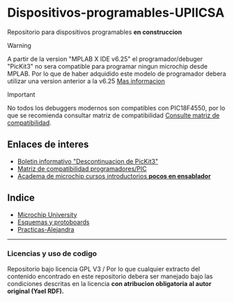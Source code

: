 # Dispositivos-programables-UPIICSA

Repositorio para dispositivos programables **en construccion**

> [!WARNING]
> A partir de la version "MPLAB X IDE v6.25" el programador/debuger "PicKit3" no sera compatible para programar ningun microchip desde MPLAB. Por lo que de haber adquidido este modelo de programador debera utilizar una version anterior a la v6.25 [Mas informacion](https://www.microchip.com/en-us/about/media-center/blog/2024/discontinued-ide-support-for-gen3-tools)

> [!IMPORTANT]
> No todos los debuggers modernos son compatibles con PIC18F4550, por lo que se recomienda consultar matriz de compatibilidad [Consulte matriz de compatibilidad](https://www.microchip.com/content/dam/mchp/documents/DEV/ProductDocuments/SupportingCollateral/Device_Support.pdf).

## Enlaces de interes
- [Boletin informativo "Descontinuacion de PicKit3"](https://www.microchip.com/en-us/about/media-center/blog/2024/discontinued-ide-support-for-gen3-tools)
- [Matriz de compatibilidad programadores/PIC](https://www.microchip.com/content/dam/mchp/documents/DEV/ProductDocuments/SupportingCollateral/Device_Support.pdf)
- [Academa de microchip cursos introductorios **pocos en ensablador**](https://mu.microchip.com/page/all-courses)

## Indice
- [Microchip University](/index/microchip-uni.md)
- [Esquemas y protoboards](/Protoboard/protoboard.md)
- [Practicas-Alejandra](/Practicas/index.md)
---
### Licencias y uso de codigo
Repositorio bajo licencia GPL V3 /
Por lo que cualquier extracto del contenido encontrado en este repositorio debera ser manejado bajo las condiciones descritas en la licencia **con atribucion obligatoria al autor original (Yael RDF).**
